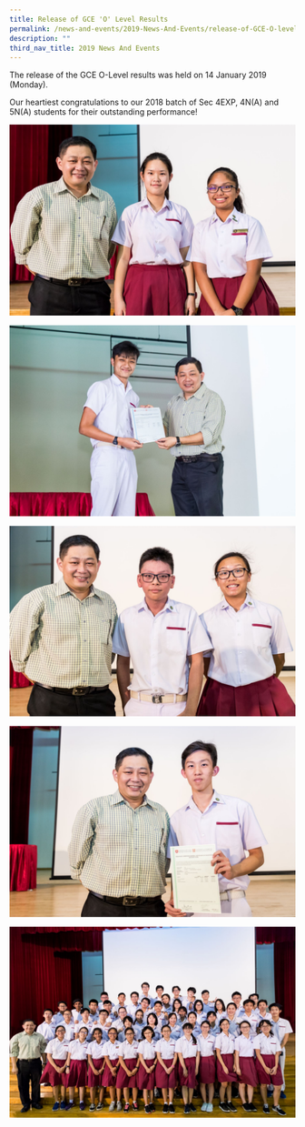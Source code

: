 ```yaml
---
title: Release of GCE 'O' Level Results
permalink: /news-and-events/2019-News-And-Events/release-of-GCE-O-level-results
description: ""
third_nav_title: 2019 News And Events
---
```

The release of the GCE O-Level results was held on 14 January 2019 (Monday).

  

Our heartiest congratulations to our 2018 batch of Sec 4EXP, 4N(A) and 5N(A) students for their outstanding performance!

  

![](/images/BINLUO%20WEI%20YI%20_%20BONOTAN%20GRACE%20ANN%20BITON.jpeg)

![](/images/BRUNO%20HMAN.jpeg)

![](/images/LEE%20ZHI%20HENG%20DARREN%20_%20LEE%20JIA%20EN%20BERNICE.jpeg)

![](/images/WONG%20SHAO%20KANG,%20JONATHAN.jpeg)

![](/images/Outstanding%20Students%20(1).jpeg)